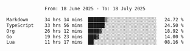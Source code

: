 <div align="center">
<p style="text-align: center;">
<!--START_SECTION:waka-->

```txt
From: 18 June 2025 - To: 18 July 2025

Markdown      34 hrs 14 mins  ██████▒░░░░░░░░░░░░░░░░░░   24.72 %
TypeScript    33 hrs 56 mins  ██████░░░░░░░░░░░░░░░░░░░   24.50 %
Org           26 hrs 12 mins  ████▓░░░░░░░░░░░░░░░░░░░░   18.92 %
Go            19 hrs 23 mins  ███▓░░░░░░░░░░░░░░░░░░░░░   14.00 %
Lua           11 hrs 17 mins  ██░░░░░░░░░░░░░░░░░░░░░░░   08.16 %
```

<!--END_SECTION:waka-->
</p>
</div>
